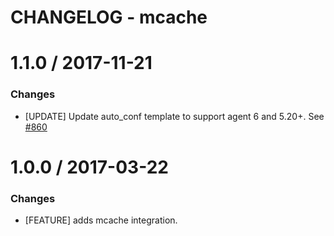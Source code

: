 # CHANGELOG - mcache

1.1.0 / 2017-11-21
==================
### Changes

* [UPDATE] Update auto_conf template to support agent 6 and 5.20+. See [#860][]

1.0.0 / 2017-03-22
==================

### Changes

* [FEATURE] adds mcache integration.

<!--- The following link definition list is generated by PimpMyChangelog --->
[#860]: https://github.com/DataDog/integrations-core/issues/860